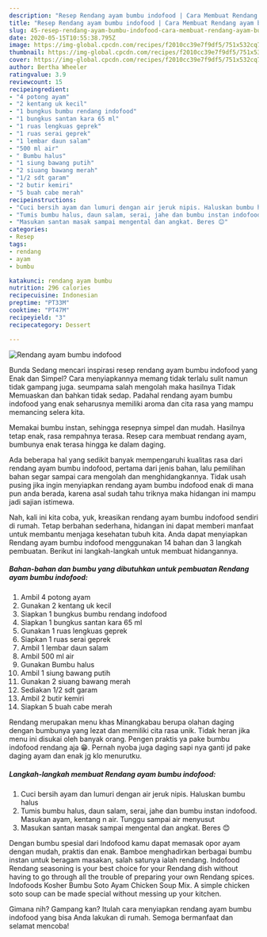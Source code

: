 ```yaml
---
description: "Resep Rendang ayam bumbu indofood | Cara Membuat Rendang ayam bumbu indofood Yang Enak Banget"
title: "Resep Rendang ayam bumbu indofood | Cara Membuat Rendang ayam bumbu indofood Yang Enak Banget"
slug: 45-resep-rendang-ayam-bumbu-indofood-cara-membuat-rendang-ayam-bumbu-indofood-yang-enak-banget
date: 2020-05-15T10:55:38.795Z
image: https://img-global.cpcdn.com/recipes/f2010cc39e7f9df5/751x532cq70/rendang-ayam-bumbu-indofood-foto-resep-utama.jpg
thumbnail: https://img-global.cpcdn.com/recipes/f2010cc39e7f9df5/751x532cq70/rendang-ayam-bumbu-indofood-foto-resep-utama.jpg
cover: https://img-global.cpcdn.com/recipes/f2010cc39e7f9df5/751x532cq70/rendang-ayam-bumbu-indofood-foto-resep-utama.jpg
author: Bertha Wheeler
ratingvalue: 3.9
reviewcount: 15
recipeingredient:
- "4 potong ayam"
- "2 kentang uk kecil"
- "1 bungkus bumbu rendang indofood"
- "1 bungkus santan kara 65 ml"
- "1 ruas lengkuas geprek"
- "1 ruas serai geprek"
- "1 lembar daun salam"
- "500 ml air"
- " Bumbu halus"
- "1 siung bawang putih"
- "2 siuang bawang merah"
- "1/2 sdt garam"
- "2 butir kemiri"
- "5 buah cabe merah"
recipeinstructions:
- "Cuci bersih ayam dan lumuri dengan air jeruk nipis. Haluskan bumbu halus"
- "Tumis bumbu halus, daun salam, serai, jahe dan bumbu instan indofood. Masukan ayam, kentang n air. Tunggu sampai air menyusut"
- "Masukan santan masak sampai mengental dan angkat. Beres 😊"
categories:
- Resep
tags:
- rendang
- ayam
- bumbu

katakunci: rendang ayam bumbu 
nutrition: 296 calories
recipecuisine: Indonesian
preptime: "PT33M"
cooktime: "PT47M"
recipeyield: "3"
recipecategory: Dessert

---
```



![Rendang ayam bumbu indofood](https://img-global.cpcdn.com/recipes/f2010cc39e7f9df5/751x532cq70/rendang-ayam-bumbu-indofood-foto-resep-utama.jpg)

Bunda Sedang mencari inspirasi resep rendang ayam bumbu indofood yang Enak dan Simpel? Cara menyiapkannya memang tidak terlalu sulit namun tidak gampang juga. seumpama salah mengolah maka hasilnya Tidak Memuaskan dan bahkan tidak sedap. Padahal rendang ayam bumbu indofood yang enak seharusnya memiliki aroma dan cita rasa yang mampu memancing selera kita.

Memakai bumbu instan, sehingga resepnya simpel dan mudah. Hasilnya tetap enak, rasa rempahnya terasa. Resep cara membuat rendang ayam, bumbunya enak terasa hingga ke dalam daging.

Ada beberapa hal yang sedikit banyak mempengaruhi kualitas rasa dari rendang ayam bumbu indofood, pertama dari jenis bahan, lalu pemilihan bahan segar sampai cara mengolah dan menghidangkannya. Tidak usah pusing jika ingin menyiapkan rendang ayam bumbu indofood enak di mana pun anda berada, karena asal sudah tahu triknya maka hidangan ini mampu jadi sajian istimewa.


Nah, kali ini kita coba, yuk, kreasikan rendang ayam bumbu indofood sendiri di rumah. Tetap berbahan sederhana, hidangan ini dapat memberi manfaat untuk membantu menjaga kesehatan tubuh kita. Anda dapat menyiapkan Rendang ayam bumbu indofood menggunakan 14 bahan dan 3 langkah pembuatan. Berikut ini langkah-langkah untuk membuat hidangannya.

<!--inarticleads1-->

##### Bahan-bahan dan bumbu yang dibutuhkan untuk pembuatan Rendang ayam bumbu indofood:

1. Ambil 4 potong ayam
1. Gunakan 2 kentang uk kecil
1. Siapkan 1 bungkus bumbu rendang indofood
1. Siapkan 1 bungkus santan kara 65 ml
1. Gunakan 1 ruas lengkuas geprek
1. Siapkan 1 ruas serai geprek
1. Ambil 1 lembar daun salam
1. Ambil 500 ml air
1. Gunakan  Bumbu halus
1. Ambil 1 siung bawang putih
1. Gunakan 2 siuang bawang merah
1. Sediakan 1/2 sdt garam
1. Ambil 2 butir kemiri
1. Siapkan 5 buah cabe merah


Rendang merupakan menu khas Minangkabau berupa olahan daging dengan bumbunya yang lezat dan memiliki cita rasa unik. Tidak heran jika menu ini disukai oleh banyak orang. Pengen praktis ya pake bumbu indofood rendang aja 😁. Pernah nyoba juga daging sapi nya ganti jd pake daging ayam dan enak jg klo menurutku. 

<!--inarticleads2-->

##### Langkah-langkah membuat Rendang ayam bumbu indofood:

1. Cuci bersih ayam dan lumuri dengan air jeruk nipis. Haluskan bumbu halus
1. Tumis bumbu halus, daun salam, serai, jahe dan bumbu instan indofood. Masukan ayam, kentang n air. Tunggu sampai air menyusut
1. Masukan santan masak sampai mengental dan angkat. Beres 😊


Dengan bumbu spesial dari Indofood kamu dapat memasak opor ayam dengan mudah, praktis dan enak. Bamboe menghadirkan berbagai bumbu instan untuk beragam masakan, salah satunya ialah rendang. Indofood Rendang seasoning is your best choice for your Rendang dish without having to go through all the trouble of preparing your own Rendang spices. Indofoods Kosher Bumbu Soto Ayam Chicken Soup Mix. A simple chicken soto soup can be made special without messing up your kitchen. 

Gimana nih? Gampang kan? Itulah cara menyiapkan rendang ayam bumbu indofood yang bisa Anda lakukan di rumah. Semoga bermanfaat dan selamat mencoba!

